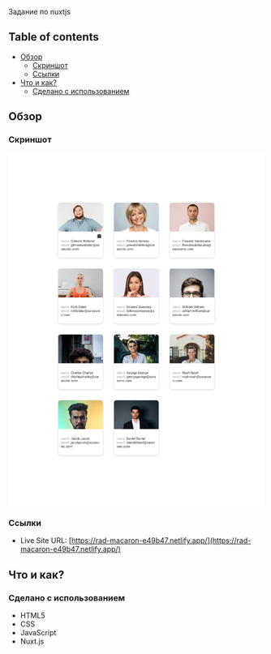 Задание по nuxtjs

## Table of contents

- [Обзор](#обзор)
  - [Скриншот](#скриншот)
  - [Ссылки](#ссылки)
- [Что и как?](#что-и-как?)
  - [Сделано с использованием](#сделано-с-использованием)

## Обзор

### Скриншот

![](./screenshot.png)

### Ссылки

- Live Site URL: [https://rad-macaron-e49b47.netlify.app/](https://rad-macaron-e49b47.netlify.app/)

## Что и как?

### Сделано с использованием

- HTML5
- CSS
- JavaScript
- Nuxt.js
